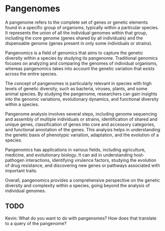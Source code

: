 # Pangenomes

A pangenome refers to the complete set of genes or genetic elements found in a specific group of organisms, typically within a particular species. It represents the union of all the individual genomes within that group, including the core genome (genes shared by all individuals) and the dispensable genome (genes present in only some individuals or strains).

Pangenomics is a field of genomics that aims to capture the genetic diversity within a species by studying its pangenome. Traditional genomics focuses on analyzing and comparing the genomes of individual organisms, whereas pangenomics takes into account the genetic variation that exists across the entire species.

The concept of pangenomes is particularly relevant in species with high levels of genetic diversity, such as bacteria, viruses, plants, and some animal species. By studying the pangenome, researchers can gain insights into the genomic variations, evolutionary dynamics, and functional diversity within a species.

Pangenome analysis involves several steps, including genome sequencing and assembly of multiple individuals or strains, identification of shared and unique genes, classification of genes into core and accessory categories, and functional annotation of the genes. This analysis helps in understanding the genetic basis of phenotypic variation, adaptation, and the evolution of a species.

Pangenomics has applications in various fields, including agriculture, medicine, and evolutionary biology. It can aid in understanding host-pathogen interactions, identifying virulence factors, studying the evolution of drug resistance, and discovering new genes or pathways associated with important traits.

Overall, pangenomics provides a comprehensive perspective on the genetic diversity and complexity within a species, going beyond the analysis of individual genomes.

## TODO

Kevin: What do you want to do with pangenomes? How does that translate to a query of the pangenome?